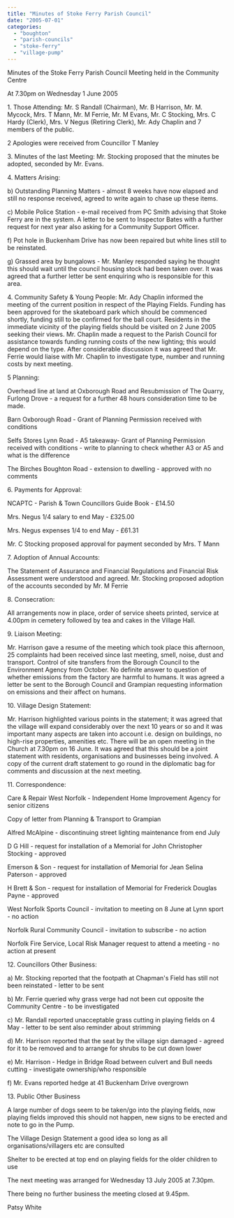 ```yaml
---
title: "Minutes of Stoke Ferry Parish Council"
date: "2005-07-01"
categories: 
  - "boughton"
  - "parish-councils"
  - "stoke-ferry"
  - "village-pump"
---
```


Minutes of the Stoke Ferry Parish Council Meeting held in the Community Centre

At 7.30pm on Wednesday 1 June 2005

1\. Those Attending: Mr. S Randall (Chairman), Mr. B Harrison, Mr. M. Mycock, Mrs. T Mann, Mr. M Ferrie, Mr. M Evans, Mr. C Stocking, Mrs. C Hardy (Clerk), Mrs. V Negus (Retiring Clerk), Mr. Ady Chaplin and 7 members of the public.

2 Apologies were received from Councillor T Manley

3\. Minutes of the last Meeting: Mr. Stocking proposed that the minutes be adopted, seconded by Mr. Evans.

4\. Matters Arising:

b) Outstanding Planning Matters - almost 8 weeks have now elapsed and still no response received, agreed to write again to chase up these items.

c) Mobile Police Station - e-mail received from PC Smith advising that Stoke Ferry are in the system. A letter to be sent to Inspector Bates with a further request for next year also asking for a Community Support Officer.

f) Pot hole in Buckenham Drive has now been repaired but white lines still to be reinstated.

g) Grassed area by bungalows - Mr. Manley responded saying he thought this should wait until the council housing stock had been taken over. It was agreed that a further letter be sent enquiring who is responsible for this area.

4\. Community Safety & Young People: Mr. Ady Chaplin informed the meeting of the current position in respect of the Playing Fields. Funding has been approved for the skateboard park which should be commenced shortly, funding still to be confirmed for the ball court. Residents in the immediate vicinity of the playing fields should be visited on 2 June 2005 seeking their views. Mr. Chaplin made a request to the Parish Council for assistance towards funding running costs of the new lighting; this would depend on the type. After considerable discussion it was agreed that Mr. Ferrie would liaise with Mr. Chaplin to investigate type, number and running costs by next meeting.

5 Planning:

Overhead line at land at Oxborough Road and Resubmission of The Quarry, Furlong Drove - a request for a further 48 hours consideration time to be made.

Barn Oxborough Road - Grant of Planning Permission received with conditions

Selfs Stores Lynn Road - A5 takeaway- Grant of Planning Permission received with conditions - write to planning to check whether A3 or A5 and what is the difference

The Birches Boughton Road - extension to dwelling - approved with no comments

6\. Payments for Approval:

NCAPTC - Parish & Town Councillors Guide Book - £14.50

Mrs. Negus 1/4 salary to end May - £325.00

Mrs. Negus expenses 1/4 to end May - £61.31

Mr. C Stocking proposed approval for payment seconded by Mrs. T Mann

7\. Adoption of Annual Accounts:

The Statement of Assurance and Financial Regulations and Financial Risk Assessment were understood and agreed. Mr. Stocking proposed adoption of the accounts seconded by Mr. M Ferrie

8\. Consecration:

All arrangements now in place, order of service sheets printed, service at 4.00pm in cemetery followed by tea and cakes in the Village Hall.

9\. Liaison Meeting:

Mr. Harrison gave a resume of the meeting which took place this afternoon, 25 complaints had been received since last meeting, smell, noise, dust and transport. Control of site transfers from the Borough Council to the Environment Agency from October. No definite answer to question of whether emissions from the factory are harmful to humans. It was agreed a letter be sent to the Borough Council and Grampian requesting information on emissions and their affect on humans.

10\. Village Design Statement:

Mr. Harrison highlighted various points in the statement; it was agreed that the village will expand considerably over the next 10 years or so and it was important many aspects are taken into account i.e. design on buildings, no high-rise properties, amenities etc. There will be an open meeting in the Church at 7.30pm on 16 June. It was agreed that this should be a joint statement with residents, organisations and businesses being involved. A copy of the current draft statement to go round in the diplomatic bag for comments and discussion at the next meeting.

11\. Correspondence:

Care & Repair West Norfolk - Independent Home Improvement Agency for senior citizens

Copy of letter from Planning & Transport to Grampian

Alfred McAlpine - discontinuing street lighting maintenance from end July

D G Hill - request for installation of a Memorial for John Christopher Stocking - approved

Emerson & Son - request for installation of Memorial for Jean Selina Paterson - approved

H Brett & Son - request for installation of Memorial for Frederick Douglas Payne - approved

West Norfolk Sports Council - invitation to meeting on 8 June at Lynn sport - no action

Norfolk Rural Community Council - invitation to subscribe - no action

Norfolk Fire Service, Local Risk Manager request to attend a meeting - no action at present

12\. Councillors Other Business:

a) Mr. Stocking reported that the footpath at Chapman's Field has still not been reinstated - letter to be sent

b) Mr. Ferrie queried why grass verge had not been cut opposite the Community Centre - to be investigated

c) Mr. Randall reported unacceptable grass cutting in playing fields on 4 May - letter to be sent also reminder about strimming

d) Mr. Harrison reported that the seat by the village sign damaged - agreed for it to be removed and to arrange for shrubs to be cut down lower

e) Mr. Harrison - Hedge in Bridge Road between culvert and Bull needs cutting - investigate ownership/who responsible

f) Mr. Evans reported hedge at 41 Buckenham Drive overgrown

13\. Public Other Business

A large number of dogs seem to be taken/go into the playing fields, now playing fields improved this should not happen, new signs to be erected and note to go in the Pump.

The Village Design Statement a good idea so long as all organisations/villagers etc are consulted

Shelter to be erected at top end on playing fields for the older children to use

The next meeting was arranged for Wednesday 13 July 2005 at 7.30pm.

There being no further business the meeting closed at 9.45pm.

Patsy White
